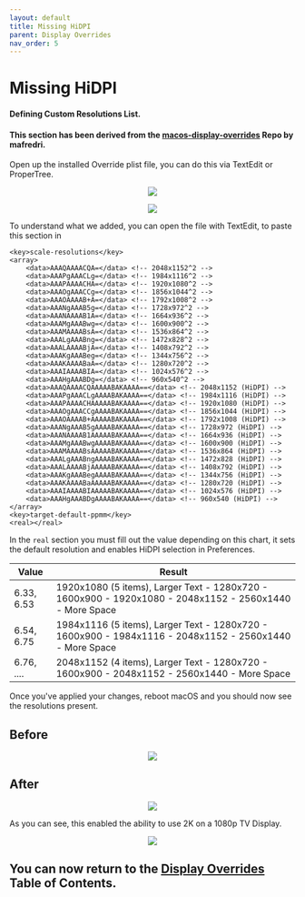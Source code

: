 ```yaml
---
layout: default
title: Missing HiDPI
parent: Display Overrides
nav_order: 5
---
```


# Missing HiDPI
#### Defining Custom Resolutions List.
#### This section has been derived from the <a href="https://github.com/mafredri/macos-display-overrides/tree/master">macos-display-overrides</a> Repo by mafredri.

Open up the installed Override plist file, you can do this via TextEdit or ProperTree.

<p align="center">
  <img src="../../../assets/OverridesHiDPI.png">
</p>

<p align="center">
  <img src="../../../assets/OverridesHiDPIPT.png">
</p>

To understand what we added, you can open the file with TextEdit, to paste this section in

```
<key>scale-resolutions</key>
<array>
	<data>AAAQAAAACQA=</data> <!-- 2048x1152^2 -->
	<data>AAAPgAAACLg=</data> <!-- 1984x1116^2 -->
	<data>AAAPAAAACHA=</data> <!-- 1920x1080^2 -->
	<data>AAAOgAAACCg=</data> <!-- 1856x1044^2 -->
	<data>AAAOAAAAB+A=</data> <!-- 1792x1008^2 -->
	<data>AAANgAAAB5g=</data> <!-- 1728x972^2 -->
	<data>AAANAAAAB1A=</data> <!-- 1664x936^2 -->
	<data>AAAMgAAABwg=</data> <!-- 1600x900^2 -->
	<data>AAAMAAAABsA=</data> <!-- 1536x864^2 -->
	<data>AAALgAAABng=</data> <!-- 1472x828^2 -->
	<data>AAALAAAABjA=</data> <!-- 1408x792^2 -->
	<data>AAAKgAAABeg=</data> <!-- 1344x756^2 -->
	<data>AAAKAAAABaA=</data> <!-- 1280x720^2 -->
	<data>AAAIAAAABIA=</data> <!-- 1024x576^2 -->
	<data>AAAHgAAABDg=</data> <!-- 960x540^2 -->
	<data>AAAQAAAACQAAAAABAKAAAA==</data> <!-- 2048x1152 (HiDPI) -->
	<data>AAAPgAAACLgAAAABAKAAAA==</data> <!-- 1984x1116 (HiDPI) -->
	<data>AAAPAAAACHAAAAABAKAAAA==</data> <!-- 1920x1080 (HiDPI) -->
	<data>AAAOgAAACCgAAAABAKAAAA==</data> <!-- 1856x1044 (HiDPI) -->
	<data>AAAOAAAAB+AAAAABAKAAAA==</data> <!-- 1792x1008 (HiDPI) -->
	<data>AAANgAAAB5gAAAABAKAAAA==</data> <!-- 1728x972 (HiDPI) -->
	<data>AAANAAAAB1AAAAABAKAAAA==</data> <!-- 1664x936 (HiDPI) -->
	<data>AAAMgAAABwgAAAABAKAAAA==</data> <!-- 1600x900 (HiDPI) -->
	<data>AAAMAAAABsAAAAABAKAAAA==</data> <!-- 1536x864 (HiDPI) -->
	<data>AAALgAAABngAAAABAKAAAA==</data> <!-- 1472x828 (HiDPI) -->
	<data>AAALAAAABjAAAAABAKAAAA==</data> <!-- 1408x792 (HiDPI) -->
	<data>AAAKgAAABegAAAABAKAAAA==</data> <!-- 1344x756 (HiDPI) -->
	<data>AAAKAAAABaAAAAABAKAAAA==</data> <!-- 1280x720 (HiDPI) -->
	<data>AAAIAAAABIAAAAABAKAAAA==</data> <!-- 1024x576 (HiDPI) -->
	<data>AAAHgAAABDgAAAABAKAAAA==</data> <!-- 960x540 (HiDPI) -->
</array>
<key>target-default-ppmm</key>
<real></real>
```

In the ``real`` section you must fill out the value depending on this chart, it sets the default resolution and enables HiDPI selection in Preferences.

| Value | Result |
| ---- | ----- |
| 6.33, 6.53 | 1920x1080 (5 items), Larger Text - 1280x720 - 1600x900 - 1920x1080 - 2048x1152 - 2560x1440 - More Space |
| 6.54, 6.75 | 1984x1116 (5 items), Larger Text - 1280x720 - 1600x900 - 1984x1116 - 2048x1152 - 2560x1440 - More Space |
| 6.76, .... | 2048x1152 (4 items), Larger Text - 1280x720 - 1600x900 - 2048x1152 - 2560x1440 - More Space |

Once you've applied your changes, reboot macOS and you should now see the resolutions present.

## Before

<p align="center">
  <img src="../../../assets/OverridesHiDPIBefore.png">
</p>

## After

<p align="center">
  <img src="../../../assets/OverridesHiDPIAfter.png">
</p>

As you can see, this enabled the ability to use 2K on a 1080p TV Display.

<p align="center">
  <img src="../../../assets/Overrides2Kexample.png">
</p>

## You can now return to the <a href="../index">Display Overrides</a> Table of Contents.
